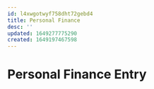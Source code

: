 ```yaml
---
id: l4xwgotwyf758dht72gebd4
title: Personal Finance
desc: ''
updated: 1649277775290
created: 1649197467598
---
```

# Personal Finance Entry
